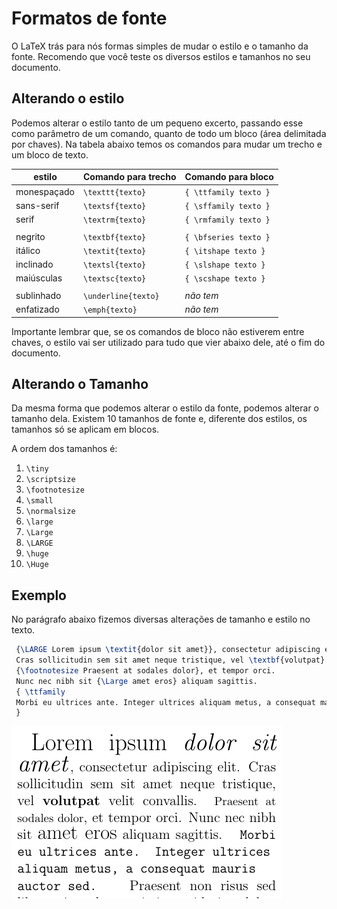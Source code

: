 # Formatos de fonte

O LaTeX trás para nós formas simples de mudar o estilo e o tamanho da fonte.
Recomendo que você teste os diversos estilos e tamanhos no seu documento.

## Alterando o estilo

Podemos alterar o estilo tanto de um pequeno excerto, passando esse como parâmetro de um comando,
quanto de todo um bloco (área delimitada por chaves).
Na tabela abaixo temos os comandos para mudar um trecho e um bloco de texto.

| estilo | Comando para trecho | Comando para bloco |
| ------ | ------------------- | ------------------ |
| monespaçado | `\texttt{texto}` | `{ \ttfamily texto }` |
| sans-serif | `\textsf{texto}` | `{ \sffamily texto }` |
| serif | `\textrm{texto}` | `{ \rmfamily texto }` |
| | |
| negrito | `\textbf{texto}` | `{ \bfseries texto }` |
| itálico | `\textit{texto}` | `{ \itshape texto }` |
| inclinado | `\textsl{texto}` | `{ \slshape texto }` |
| maiúsculas | `\textsc{texto}` | `{ \scshape texto }` |
| | |
| sublinhado | `\underline{texto}` | *não tem* |
| enfatizado | `\emph{texto}` | *não tem* |

Importante lembrar que, se os comandos de bloco não estiverem entre chaves, o estilo vai ser utilizado para tudo que vier abaixo dele, até o fim do documento.

## Alterando o Tamanho

Da mesma forma que podemos alterar o estilo da fonte, podemos alterar o tamanho dela.
Existem 10 tamanhos de fonte e, diferente dos estilos, os tamanhos só se aplicam em blocos.

A ordem dos tamanhos é:

1.  `\tiny`
2.  `\scriptsize`
3.  `\footnotesize`
4.  `\small`
5.  `\normalsize`
6.  `\large`
7.  `\Large`
8.  `\LARGE`
9.  `\huge`
10. `\Huge`

## Exemplo

No parágrafo abaixo fizemos diversas alterações de tamanho e estilo no texto.

``` tex
 {\LARGE Lorem ipsum \textit{dolor sit amet}}, consectetur adipiscing elit.
 Cras sollicitudin sem sit amet neque tristique, vel \textbf{volutpat} velit convallis.
 {\footnotesize Praesent at sodales dolor}, et tempor orci.
 Nunc nec nibh sit {\Large amet eros} aliquam sagittis. 
 { \ttfamily
 Morbi eu ultrices ante. Integer ultrices aliquam metus, a consequat mauris auctor sed.
 }
 ```
![resultado](./img/estilo-fonte.png)